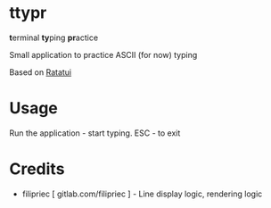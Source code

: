 # ttypr

**t**erminal **ty**ping **pr**actice

Small application to practice ASCII (for now) typing

Based on [Ratatui][Repo]

# Usage

Run the application - start typing.
ESC - to exit

# Credits

- filipriec [ gitlab.com/filipriec ] - Line display logic, rendering logic

[Repo]: https://github.com/ratatui/ratatui
